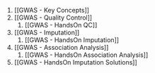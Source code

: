 1. [[GWAS - Key Concepts]]
2. [[GWAS - Quality Control]]
	1. [[GWAS - HandsOn QC]]
3. [[GWAS - Imputation]]
	1. [[GWAS - HandsOn Imputation]]
4. [[GWAS - Association Analysis]]
	1. [[GWAS - HandsOn Association Analysis]] 
5. [[GWAS - HandsOn Imputation Solutions]]


